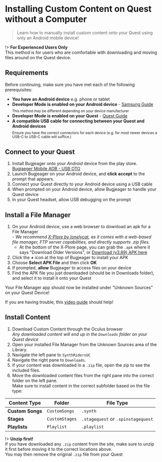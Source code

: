 # Installing Custom Content on Quest without a Computer

> Learn how to manually install custom content onto your Quest using only an Android mobile device!

!> **For Experienced Users Only**  
This method is for users who are comfortable with downloading and moving files around on the Quest device.

## Requirements

Before continuing, make sure you have met each of the following prerequisites:

- **You have an Android device** e.g. phone or tablet
- **Developer Mode is enabled on your Android device** - [Samsung Guide](https://www.samsung.com/uk/support/mobile-devices/how-do-i-turn-on-the-developer-options-menu-on-my-samsung-galaxy-device/)  
  <sub>This method may be different depending on your device manufacturer</sub>
- **Developer Mode is enabled on your Quest** - [Quest Guide](/installing-custom-content/quest/initial-setup#enable-developer-mode/)
- **A compatible USB cable for connecting between your Quest and Android devices**  
  <sub>Ensure you have the correct connectors for each device (e.g. for most newer devices a USB-C to USB-C cable will suffice.)</sub>

## Connect to your Quest

1. Install Bugjeager onto your _Android_ device from the play store.  
   [Bugjaeger Mobile ADB - USB OTG](https://play.google.com/store/apps/details?id=eu.sisik.hackendebug&hl=en_US&gl=US)
2. Launch Bugjeager on your Android device, and **click accept** to the prompt that appears.
3. Connect your Quest directly to your Android device using a USB cable
4. When prompted on your Android device, allow Bugjeager to handle your Quest device
5. In your Quest headset, allow USB debugging on the prompt

## Install a File Manager

1. On your Android device, use a web browser to download an apk for a File Manager  
   \- _We recommend [X-Plore by lonelycat](http://www.lonelycatgames.com/apps/xplore), as it comes with a web-based file manager, FTP server capabilities, and directly supports .zip files._
    - At the bottom of the X-Plore page, you can grab the `.apk` where it says "Download Older Versions", or [Download (v3.89) APK here](https://www.lonelycatgames.com/download/x-plore_3_89-apk?wpdmdl=594&refresh=61d6a83fa49221641457727)
2. Click the **+** icon at the top of Bugjeager to install your APK
3. Choose **Select APK File** and then click **OK**
4. If prompted, **allow** Bugjeager to access files on your device
5. Find the APK file you just downloaded (should be in Downloads folder), and select it to install it onto your Quest

Your File Manager app should now be installed under "Unknown Sources" on your Quest Device!

If you are having trouble, this [video guide](https://youtu.be/Lsh8_p9xAzU) should help!

## Install Content

1. Download Custom Content through the Oculus browser  
   _Any downloaded content will end up in the `Downloads` folder on your Quest device_
2. Open your installed File Manager from the Unknown Sources area of the Library.
3. Navigate the left pane to `SynthRidersUC`
4. Navigate the right pane to `Downloads`.
5. If your content was downloaded in a `.zip` file, open the zip to see the included files.
6. Move the downloaded content files from the right pane into the correct folder on the left pane.  
   Make sure to install content in the correct subfolder based on the file type:

| Content Type     | Folder         | File Type                          |
|------------------|----------------|------------------------------------|
| **Custom Songs** | `CustomSongs`  | `.synth`                           |
| **Stages**       | `CustomStages` | `.stagequest` or `.spinstagequest` |
| **Playlists**    | `Playlist`     | `.playlist`                        |

!> **Unzip first!**  
If you have downloaded any `.zip` content from the site, make sure to unzip it first before moving it to the correct locations above.  
You may then remove the original `.zip` file from your Quest
